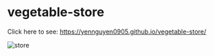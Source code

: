 # vegetable-store
Click here to see: https://yennguyen0905.github.io/vegetable-store/

![store](https://user-images.githubusercontent.com/55595605/103397177-2e619980-4b05-11eb-9855-64f1a466be3c.jpg)
